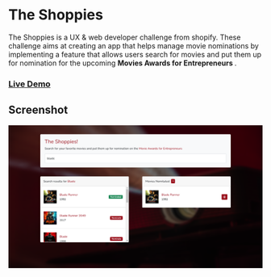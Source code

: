# The Shoppies

The Shoppies is a UX & web developer challenge from shopify. These challenge aims at creating an app that helps manage movie nominations by implementing a feature that allows users search for movies and put them up for nomination for the upcoming <b> Movies Awards for Entrepreneurs </b>.

### [Live Demo](https://movies-universe.netlify.app/)

## Screenshot

![Alt text](/screenshot.png)

